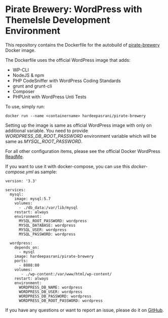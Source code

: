 # Pirate Brewery: WordPress with ThemeIsle Development Environment

This repository contains the Dockerfile for the autobuild of [pirate-brewery](https://hub.docker.com/r/hardeepasrani/pirate-brewery/) Docker image.

The Dockerfile uses the official WordPress image that adds:

- WP-CLI
- NodeJS & npm
- PHP CodeSniffer with WordPress Coding Standards
- grunt and grunt-cli
- Composer
- PHPUnit with WordPress Unti Tests

To use, simply run:

```
docker run --name <containername> hardeepasrani/pirate-brewery
```

Setting up the image is same as official WordPress image with only on additional variable. You need to provide *WORDPRESS_DB_ROOT_PASSWORD* environment variable which will be same as *MYSQL_ROOT_PASSWORD*.

For all other configuration items, please see the official Docker WordPress [ReadMe](https://github.com/docker-library/docs/tree/master/wordpress).

If you want to use it with docker-compose, you can use this *docker-compose.yml* as sample:

```
version: '3.3'

services:
  mysql:
    image: mysql:5.7
    volumes:
      - ./db_data:/var/lib/mysql
    restart: always
    environment:
      MYSQL_ROOT_PASSWORD: wordpress
      MYSQL_DATABASE: wordpress
      MYSQL_USER: wordpress
      MYSQL_PASSWORD: wordpress

  wordpress:
    depends_on:
      - mysql
    image: hardeepasrani/pirate-brewery
    ports:
      - 8888:80
    volumes:
       - ./wp-content:/var/www/html/wp-content/
    restart: always
    environment:
      WORDPRESS_DB_NAME: wordpress
      WORDPRESS_DB_USER: wordpress
      WORDPRESS_DB_PASSWORD: wordpress
      WORDPRESS_DB_ROOT_PASSWORD: wordpress
```

If you have any questions or want to report an issue, please do it on [GitHub](https://github.com/HardeepAsrani/pirate-brewery/).